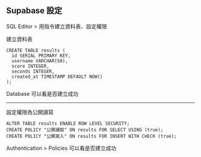 ## Supabase 設定

SQL Editor > 用指令建立資料表、設定權限

建立資料表

```= SQL
CREATE TABLE results (
  id SERIAL PRIMARY KEY,
  username VARCHAR(50),
  score INTEGER,
  seconds INTEGER,
  created_at TIMESTAMP DEFAULT NOW()
);
```

Database 可以看是否建立成功

---

設定權限為公開讀寫

```= SQL
ALTER TABLE results ENABLE ROW LEVEL SECURITY;
CREATE POLICY "公開讀取" ON results FOR SELECT USING (true);
CREATE POLICY "公開寫入" ON results FOR INSERT WITH CHECK (true);
```

Authentication > Policies 可以看是否建立成功
